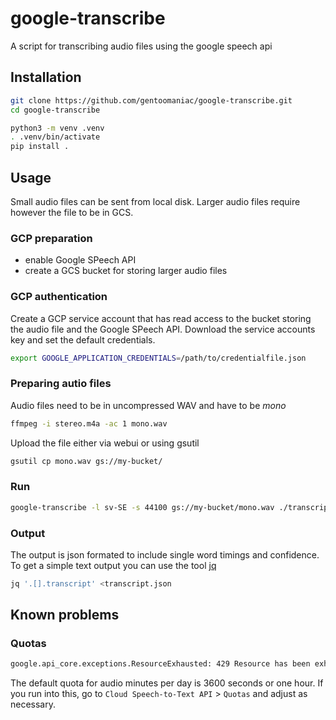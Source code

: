 # google-transcribe

A script for transcribing audio files using the google speech api

## Installation

``` bash
git clone https://github.com/gentoomaniac/google-transcribe.git
cd google-transcribe

python3 -m venv .venv
. .venv/bin/activate
pip install .
```

## Usage

Small audio files can be sent from local disk.
Larger audio files require however the file to be in GCS.

### GCP preparation

* enable Google SPeech API
* create a GCS bucket for storing larger audio files

### GCP authentication

Create a GCP service account that has read access to the bucket storing the audio file and the Google SPeech API.
Download the service accounts key and set the default credentials.

```bash
export GOOGLE_APPLICATION_CREDENTIALS=/path/to/credentialfile.json
```

### Preparing autio files

Audio files need to be in uncompressed WAV and have to be *mono*

``` bash
ffmpeg -i stereo.m4a -ac 1 mono.wav
```

Upload the file either via webui or using gsutil

```bash
gsutil cp mono.wav gs://my-bucket/
```

### Run

```bash
google-transcribe -l sv-SE -s 44100 gs://my-bucket/mono.wav ./transcript.txt
```

### Output

The output is json formated to include single word timings and confidence.
To get a simple text output you can use the tool [jq](https://stedolan.github.io/jq/)

```bash
jq '.[].transcript' <transcript.json
```

## Known problems

### Quotas

```bash
google.api_core.exceptions.ResourceExhausted: 429 Resource has been exhausted (e.g. check quota).
```

The default quota for audio minutes per day is 3600 seconds or one hour.
If you run into this, go to `Cloud Speech-to-Text API` > `Quotas` and adjust as necessary.
